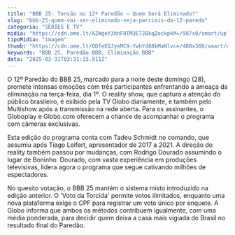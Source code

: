 ```yaml
---
title: "BBB 25: Tensão no 12º Paredão – Quem Será Eliminado?"
slug: "bbb-25-quem-vai-ser-eliminado-veja-parciais-do-12-paredo"
categoria: "SÉRIES E TV"
midia: "https://cdn.ome.lt/AZWgeY3hhF8TM3E7JBkqZockpkM=/987x0/smart/uploads/conteudo/fotos/bbb25-vini-parcial.jpg"
tipoMidia: "imagem"
thumb: "https://cdn.ome.lt/QDfeEQJyeMC9-YwhYd88kMaNlvc=/480x360/smart/extras/conteudos/bbb25-vini-parcial-peq.jpg"
keywords: "BBB 25, Paredão BBB, Eliminação BBB"
data: "2025-03-31T03:31:15.911Z"
---
```


O 12º Paredão do BBB 25, marcado para a noite deste domingo (28), promete intensas emoções com três participantes enfrentando a ameaça da eliminação na terça-feira, dia 1º. O reality show, que captura a atenção do público brasileiro, é exibido pela TV Globo diariamente, e também pelo Multishow após a transmissão na rede aberta. Para os assinantes, o Globoplay e Globo.com oferecem a chance de acompanhar o programa com câmeras exclusivas.

Esta edição do programa conta com Tadeu Schmidt no comando, que assumiu após Tiago Leifert, apresentador de 2017 a 2021. A direção do reality também passou por mudanças, com Rodrigo Dourado assumindo o lugar de Boninho. Dourado, com vasta experiência em produções televisivas, lidera agora o programa que segue cativando milhões de espectadores.

No quesito votação, o BBB 25 mantém o sistema misto introduzido na edição anterior. O 'Voto da Torcida' permite votos ilimitados, enquanto uma nova plataforma exige o CPF para registrar um voto único por enquete. A Globo informa que ambos os métodos contribuem igualmente, com uma média ponderada, para decidir quem deixa a casa mais vigiada do Brasil no resultado final do Paredão.